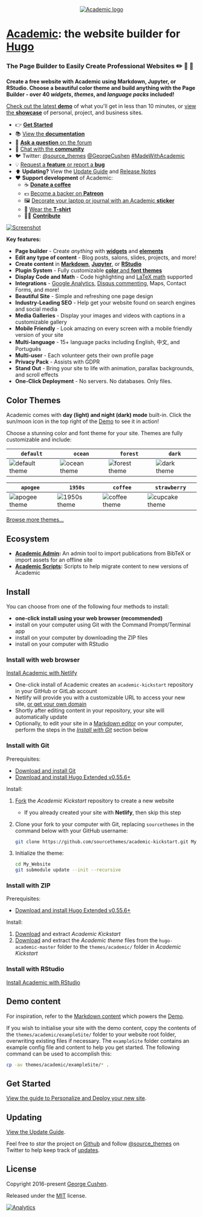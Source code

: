 <p align="center"><a href="https://sourcethemes.com/academic/" target="_blank" rel="noopener"><img src="https://sourcethemes.com/academic/img/logo_200px.png" alt="Academic logo"></a></p>

# [Academic](https://sourcethemes.com/academic/): the website builder for [Hugo](https://gohugo.io)

### The Page Builder to Easily Create Professional Websites :pencil2: :newspaper: :rocket:

**Create a free website with Academic using Markdown, Jupyter, or RStudio. Choose a beautiful color theme and build anything with the Page Builder - over 40 _widgets_, _themes_, and _language packs_ included!**

[Check out the latest **demo**](https://academic-demo.netlify.com/) of what you'll get in less than 10 minutes, or [view the **showcase**](https://sourcethemes.com/academic/#expo) of personal, project, and business sites.

- 👉 [**Get Started**](https://sourcethemes.com/academic/docs/install/)
- 📚 [View the **documentation**](https://sourcethemes.com/academic/docs/)
- 💬 [**Ask a question** on the forum](https://discourse.gohugo.io)
- 👥 [Chat with the **community**](https://spectrum.chat/academic)
- 🐦 Twitter: [@source_themes](https://twitter.com/source_themes) [@GeorgeCushen](https://twitter.com/GeorgeCushen) [#MadeWithAcademic](https://twitter.com/search?q=%23MadeWithAcademic&src=typd)
- 💡 [Request a **feature** or report a **bug**](https://github.com/gcushen/hugo-academic/issues)
- ⬆️ **Updating?** View the [Update Guide](https://sourcethemes.com/academic/docs/update/) and [Release Notes](https://sourcethemes.com/academic/updates/)
- :heart: **Support development** of Academic:
  - ☕️ [**Donate a coffee**](https://paypal.me/cushen)
  - 💵 [Become a backer on **Patreon**](https://www.patreon.com/cushen)
  - 🖼️ [Decorate your laptop or journal with an Academic **sticker**](https://www.redbubble.com/people/neutreno/works/34387919-academic)
  - 👕 [Wear the **T-shirt**](https://academic.threadless.com/)
  - :woman_technologist: [**Contribute**](https://sourcethemes.com/academic/docs/contribute/)

[![Screenshot](https://raw.githubusercontent.com/gcushen/hugo-academic/master/academic.png)](https://github.com/gcushen/hugo-academic/)

**Key features:**

- **Page builder** - Create *anything* with [**widgets**](https://sourcethemes.com/academic/docs/page-builder/) and [**elements**](https://sourcethemes.com/academic/docs/writing-markdown-latex/)
- **Edit any type of content** - Blog posts, salons, slides, projects, and more!
- **Create content** in [**Markdown**](https://sourcethemes.com/academic/docs/writing-markdown-latex/), [**Jupyter**](https://sourcethemes.com/academic/docs/jupyter/), or [**RStudio**](https://sourcethemes.com/academic/docs/install/#install-with-rstudio)
- **Plugin System** - Fully customizable [**color** and **font themes**](https://sourcethemes.com/academic/themes/)
- **Display Code and Math** - Code highlighting and [LaTeX math](https://en.wikibooks.org/wiki/LaTeX/Mathematics) supported
- **Integrations** - [Google Analytics](https://analytics.google.com), [Disqus commenting](https://disqus.com), Maps, Contact Forms, and more!
- **Beautiful Site** - Simple and refreshing one page design
- **Industry-Leading SEO** - Help get your website found on search engines and social media
- **Media Galleries** - Display your images and videos with captions in a customizable gallery
- **Mobile Friendly** - Look amazing on every screen with a mobile friendly version of your site
- **Multi-language** - 15+ language packs including English, 中文, and Português
- **Multi-user** - Each volunteer gets their own profile page
- **Privacy Pack** - Assists with GDPR
- **Stand Out** - Bring your site to life with animation, parallax backgrounds, and scroll effects
- **One-Click Deployment** - No servers. No databases. Only files.

## Color Themes

Academic comes with **day (light) and night (dark) mode** built-in. Click the sun/moon icon in the top right of the [Demo](https://academic-demo.netlify.com/) to see it in action!

Choose a stunning color and font theme for your site. Themes are fully customizable and include:

| `default` | `ocean` | `forest` | `dark` |
| --- | --- | --- | --- |
| ![default theme](https://raw.githubusercontent.com/gcushen/hugo-academic/master/images/theme-default.png) | ![ocean theme](https://raw.githubusercontent.com/gcushen/hugo-academic/master/images/theme-ocean.png) | ![forest theme](https://raw.githubusercontent.com/gcushen/hugo-academic/master/images/theme-forest.png) | ![dark theme](https://raw.githubusercontent.com/gcushen/hugo-academic/master/images/theme-dark.png) |

| `apogee` | `1950s` | `coffee` | `strawberry` |
| --- | --- | --- | --- |
| ![apogee theme](https://raw.githubusercontent.com/gcushen/hugo-academic/master/images/theme-apogee.png) | ![1950s theme](https://raw.githubusercontent.com/gcushen/hugo-academic/master/images/theme-1950s.png) | ![coffee theme](https://raw.githubusercontent.com/gcushen/hugo-academic/master/images/theme-coffee-playfair.png) | ![cupcake theme](https://raw.githubusercontent.com/gcushen/hugo-academic/master/images/theme-strawberry.png) |

[Browse more themes...](https://sourcethemes.com/academic/themes/)

## Ecosystem

* **[Academic Admin](https://github.com/sourcethemes/academic-admin):** An admin tool to import publications from BibTeX or import assets for an offline site
* **[Academic Scripts](https://github.com/sourcethemes/academic-scripts):** Scripts to help migrate content to new versions of Academic

## Install

You can choose from one of the following four methods to install:

* **one-click install using your web browser (recommended)**
* install on your computer using Git with the Command Prompt/Terminal app
* install on your computer by downloading the ZIP files
* install on your computer with RStudio

### Install with web browser

[Install Academic with Netlify](https://app.netlify.com/start/deploy?repository=https://github.com/sourcethemes/academic-kickstart)
  * One-click install of Academic creates an `academic-kickstart` repository in your GitHub or GitLab account
  * Netlify will provide you with a customizable URL to access your new site, [or get your own domain](https://sourcethemes.com/academic/docs/domain/)
  * Shortly after editing content in your repository, your site will automatically update
  * Optionally, to edit your site in a [Markdown editor](https://www.typora.io) on your computer, perform the steps in the [*Install with Git*](#install-with-git) section below

### Install with Git

Prerequisites:

* [Download and install Git](https://git-scm.com/downloads)
* [Download and install Hugo Extended v0.55.6+](https://gohugo.io/getting-started/installing/#quick-install)

Install:

1. [Fork](https://github.com/sourcethemes/academic-kickstart#fork-destination-box) the *Academic Kickstart* repository to create a new website
   * If you already created your site with **Netlify**, then skip this step
2. Clone your fork to your computer with Git, replacing `sourcethemes` in the command below with your GitHub username: 

    ```bash
    git clone https://github.com/sourcethemes/academic-kickstart.git My_Website
    ```
    
3. Initialize the theme:

    ```bash
    cd My_Website
    git submodule update --init --recursive
    ```

### Install with ZIP

Prerequisites:

* [Download and install Hugo Extended v0.55.6+](https://gohugo.io/getting-started/installing/#quick-install)

Install:

1. [Download](https://github.com/sourcethemes/academic-kickstart/archive/master.zip) and extract *Academic Kickstart*
2. [Download](https://github.com/gcushen/hugo-academic/archive/master.zip) and extract the *Academic theme* files from the `hugo-academic-master` folder to the `themes/academic/` folder in *Academic Kickstart*

### Install with RStudio

[Install Academic with RStudio](https://sourcethemes.com/academic/docs/install/#install-with-rstudio)

## Demo content

For inspiration, refer to the [Markdown content](https://github.com/gcushen/hugo-academic/tree/master/exampleSite) which powers the [Demo](https://academic-demo.netlify.com/).

If you wish to initialise your site with the demo content, copy the contents of the `themes/academic/exampleSite/` folder to your website root folder, overwriting existing files if necessary. The `exampleSite` folder contains an example config file and content to help you get started. The following command can be used to accomplish this:

```bash
cp -av themes/academic/exampleSite/* .
```

## Get Started

[View the guide to Personalize and Deploy your new site](https://sourcethemes.com/academic/docs/get-started/).

## Updating

[View the Update Guide](https://sourcethemes.com/academic/docs/update/).

Feel free to *star* the project on [Github](https://github.com/gcushen/hugo-academic/) and follow [@source_themes](https://twitter.com/source_themes) on Twitter to help keep track of [updates](https://sourcethemes.com/academic/updates).

## License

Copyright 2016-present [George Cushen](https://georgecushen.com).

Released under the [MIT](https://github.com/gcushen/hugo-academic/blob/master/LICENSE.md) license.

[![Analytics](https://ga-beacon.appspot.com/UA-78646709-2/hugo-academic/readme?pixel)](https://github.com/igrigorik/ga-beacon)
